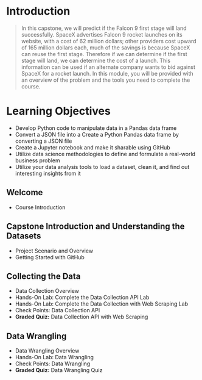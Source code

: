  # Introduction
 > In this capstone, we will predict if the Falcon 9 first stage will land successfully. SpaceX advertises Falcon 9 rocket launches on its website, with a cost of 62 million dollars; other providers cost upward of 165 million dollars each, much of the savings is because SpaceX can reuse the first stage. Therefore if we can determine if the first stage will land, we can determine the cost of a launch. This information can be used if an alternate company wants to bid against SpaceX for a rocket launch. In this module, you will be provided with an overview of the problem and the tools you need to complete the course.
# Learning Objectives
- Develop Python code to manipulate data in a Pandas data frame
- Convert a JSON file into a Create a Python Pandas data frame by converting a JSON file
- Create a Jupyter notebook and make it sharable using GitHub
- Utilize data science methodologies to define and formulate a real-world business problem
- Utilize your data analysis tools to load a dataset, clean it, and find out interesting insights from it
## Welcome
- Course Introduction
## Capstone Introduction and Understanding the Datasets
- Project Scenario and Overview
- Getting Started with GitHub
## Collecting the Data
- Data Collection Overview
- Hands-On Lab: Complete the Data Collection API Lab
- Hands-On Lab: Complete the Data Collection with Web Scraping Lab
- Check Points: Data Collection API
- **Graded Quiz:** Data Collection API with Web Scraping
## Data Wrangling
- Data Wrangling Overview
- Hands-On Lab: Data Wrangling
- Check Points: Data Wrangling
- **Graded Quiz:** Data Wrangling Quiz
